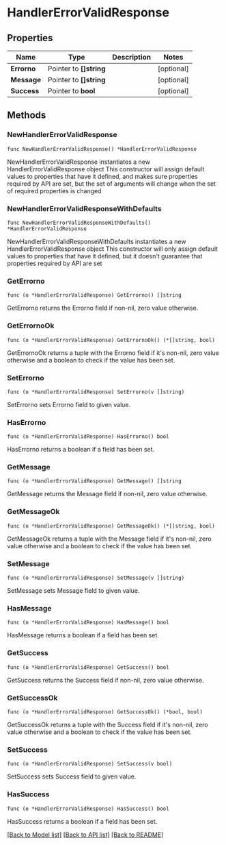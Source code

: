 # HandlerErrorValidResponse

## Properties

Name | Type | Description | Notes
------------ | ------------- | ------------- | -------------
**Errorno** | Pointer to **[]string** |  | [optional] 
**Message** | Pointer to **[]string** |  | [optional] 
**Success** | Pointer to **bool** |  | [optional] 

## Methods

### NewHandlerErrorValidResponse

`func NewHandlerErrorValidResponse() *HandlerErrorValidResponse`

NewHandlerErrorValidResponse instantiates a new HandlerErrorValidResponse object
This constructor will assign default values to properties that have it defined,
and makes sure properties required by API are set, but the set of arguments
will change when the set of required properties is changed

### NewHandlerErrorValidResponseWithDefaults

`func NewHandlerErrorValidResponseWithDefaults() *HandlerErrorValidResponse`

NewHandlerErrorValidResponseWithDefaults instantiates a new HandlerErrorValidResponse object
This constructor will only assign default values to properties that have it defined,
but it doesn't guarantee that properties required by API are set

### GetErrorno

`func (o *HandlerErrorValidResponse) GetErrorno() []string`

GetErrorno returns the Errorno field if non-nil, zero value otherwise.

### GetErrornoOk

`func (o *HandlerErrorValidResponse) GetErrornoOk() (*[]string, bool)`

GetErrornoOk returns a tuple with the Errorno field if it's non-nil, zero value otherwise
and a boolean to check if the value has been set.

### SetErrorno

`func (o *HandlerErrorValidResponse) SetErrorno(v []string)`

SetErrorno sets Errorno field to given value.

### HasErrorno

`func (o *HandlerErrorValidResponse) HasErrorno() bool`

HasErrorno returns a boolean if a field has been set.

### GetMessage

`func (o *HandlerErrorValidResponse) GetMessage() []string`

GetMessage returns the Message field if non-nil, zero value otherwise.

### GetMessageOk

`func (o *HandlerErrorValidResponse) GetMessageOk() (*[]string, bool)`

GetMessageOk returns a tuple with the Message field if it's non-nil, zero value otherwise
and a boolean to check if the value has been set.

### SetMessage

`func (o *HandlerErrorValidResponse) SetMessage(v []string)`

SetMessage sets Message field to given value.

### HasMessage

`func (o *HandlerErrorValidResponse) HasMessage() bool`

HasMessage returns a boolean if a field has been set.

### GetSuccess

`func (o *HandlerErrorValidResponse) GetSuccess() bool`

GetSuccess returns the Success field if non-nil, zero value otherwise.

### GetSuccessOk

`func (o *HandlerErrorValidResponse) GetSuccessOk() (*bool, bool)`

GetSuccessOk returns a tuple with the Success field if it's non-nil, zero value otherwise
and a boolean to check if the value has been set.

### SetSuccess

`func (o *HandlerErrorValidResponse) SetSuccess(v bool)`

SetSuccess sets Success field to given value.

### HasSuccess

`func (o *HandlerErrorValidResponse) HasSuccess() bool`

HasSuccess returns a boolean if a field has been set.


[[Back to Model list]](../README.md#documentation-for-models) [[Back to API list]](../README.md#documentation-for-api-endpoints) [[Back to README]](../README.md)


